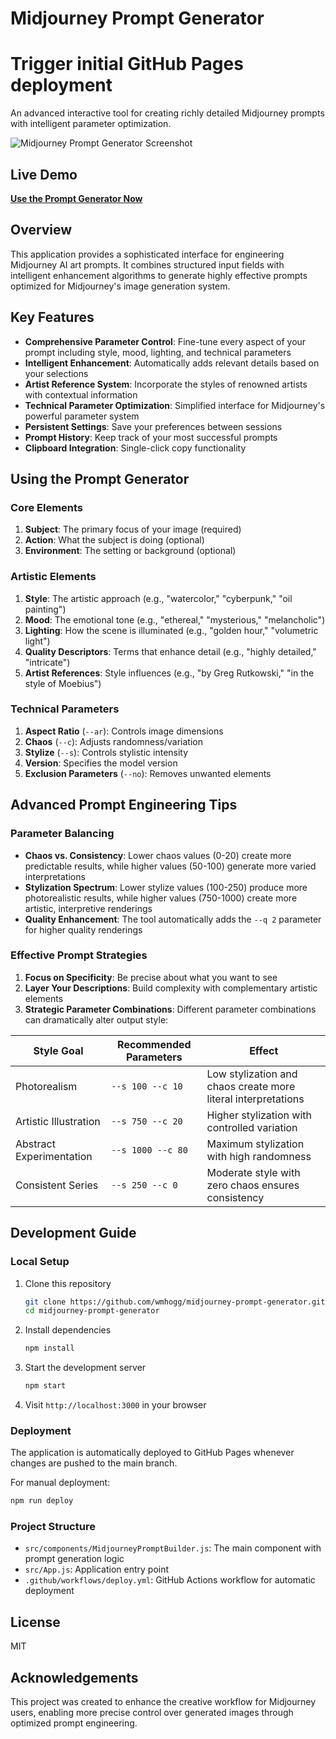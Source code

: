 # Midjourney Prompt Generator
# Trigger initial GitHub Pages deployment

An advanced interactive tool for creating richly detailed Midjourney prompts with intelligent parameter optimization.

![Midjourney Prompt Generator Screenshot](https://github.com/wmhogg/midjourney-prompt-generator/assets/4960663/placeholder-image-id)

## Live Demo

**[Use the Prompt Generator Now](https://wmhogg.github.io/midjourney-prompt-generator/)**

## Overview

This application provides a sophisticated interface for engineering Midjourney AI art prompts. It combines structured input fields with intelligent enhancement algorithms to generate highly effective prompts optimized for Midjourney's image generation system.

## Key Features

- **Comprehensive Parameter Control**: Fine-tune every aspect of your prompt including style, mood, lighting, and technical parameters
- **Intelligent Enhancement**: Automatically adds relevant details based on your selections
- **Artist Reference System**: Incorporate the styles of renowned artists with contextual information
- **Technical Parameter Optimization**: Simplified interface for Midjourney's powerful parameter system
- **Persistent Settings**: Save your preferences between sessions
- **Prompt History**: Keep track of your most successful prompts
- **Clipboard Integration**: Single-click copy functionality

## Using the Prompt Generator

### Core Elements

1. **Subject**: The primary focus of your image (required)
2. **Action**: What the subject is doing (optional)
3. **Environment**: The setting or background (optional)

### Artistic Elements

1. **Style**: The artistic approach (e.g., "watercolor," "cyberpunk," "oil painting")
2. **Mood**: The emotional tone (e.g., "ethereal," "mysterious," "melancholic")
3. **Lighting**: How the scene is illuminated (e.g., "golden hour," "volumetric light")
4. **Quality Descriptors**: Terms that enhance detail (e.g., "highly detailed," "intricate")
5. **Artist References**: Style influences (e.g., "by Greg Rutkowski," "in the style of Moebius")

### Technical Parameters

1. **Aspect Ratio** (`--ar`): Controls image dimensions
2. **Chaos** (`--c`): Adjusts randomness/variation
3. **Stylize** (`--s`): Controls stylistic intensity
4. **Version**: Specifies the model version
5. **Exclusion Parameters** (`--no`): Removes unwanted elements

## Advanced Prompt Engineering Tips

### Parameter Balancing

- **Chaos vs. Consistency**: Lower chaos values (0-20) create more predictable results, while higher values (50-100) generate more varied interpretations
- **Stylization Spectrum**: Lower stylize values (100-250) produce more photorealistic results, while higher values (750-1000) create more artistic, interpretive renderings
- **Quality Enhancement**: The tool automatically adds the `--q 2` parameter for higher quality renderings

### Effective Prompt Strategies

1. **Focus on Specificity**: Be precise about what you want to see
2. **Layer Your Descriptions**: Build complexity with complementary artistic elements
3. **Strategic Parameter Combinations**: Different parameter combinations can dramatically alter output style:

| Style Goal | Recommended Parameters | Effect |
|------------|------------------------|--------|
| Photorealism | `--s 100 --c 10` | Low stylization and chaos create more literal interpretations |
| Artistic Illustration | `--s 750 --c 20` | Higher stylization with controlled variation |
| Abstract Experimentation | `--s 1000 --c 80` | Maximum stylization with high randomness |
| Consistent Series | `--s 250 --c 0` | Moderate style with zero chaos ensures consistency |

## Development Guide

### Local Setup

1. Clone this repository
   ```bash
   git clone https://github.com/wmhogg/midjourney-prompt-generator.git
   cd midjourney-prompt-generator
   ```

2. Install dependencies
   ```bash
   npm install
   ```

3. Start the development server
   ```bash
   npm start
   ```

4. Visit `http://localhost:3000` in your browser

### Deployment

The application is automatically deployed to GitHub Pages whenever changes are pushed to the main branch.

For manual deployment:

```bash
npm run deploy
```

### Project Structure

- `src/components/MidjourneyPromptBuilder.js`: The main component with prompt generation logic
- `src/App.js`: Application entry point
- `.github/workflows/deploy.yml`: GitHub Actions workflow for automatic deployment

## License

MIT

## Acknowledgements

This project was created to enhance the creative workflow for Midjourney users, enabling more precise control over generated images through optimized prompt engineering.
